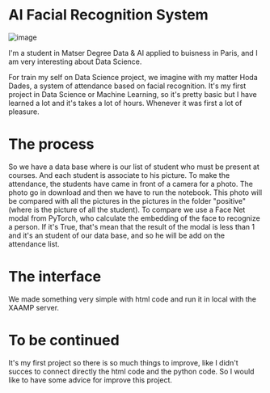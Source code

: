 # AI Facial Recognition System
![image](https://github.com/user-attachments/assets/6bf9d517-2bdd-4c99-8c2c-14168df43374)

I'm a student in Matser Degree Data & AI applied to buisness in Paris, and I am very interesting about Data Science.

For train my self on Data Science project, we imagine with my matter Hoda Dades, a system of attendance based on facial recognition. 
It's my first project in Data Science or Machine Learning, so it's pretty basic but I have learned a lot and it's takes a lot of hours. Whenever it was first a lot of pleasure. 

# The process

So we have a data base where is our list of student who must be present at courses. And each student is associate to his picture. 
To make the attendance, the students have came in front of a camera for a photo. The photo go in download and then we have to run the notebook. This photo will be compared with all the pictures in the pictures in the folder "positive" (where is
the picture of all the student). To compare we use a Face Net modal from PyTorch, who calculate the embedding of the face to recognize a person. 
If it's True, that's mean that the result of the modal is less than 1 and it's an student of our data base, and so he will be add on the attendance list. 

# The interface

We made something very simple with html code and run it in local with the XAAMP server. 

# To be continued

It's my first project so there is so much things to improve, like I didn't succes to connect directly the html code and the python code. So I would like to have some advice for improve 
this project.
